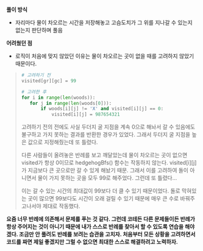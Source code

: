 **풀이 방식**

- 자리마다 물이 차오르는 시간을 저장해놓고 고슴도치가 그 위를 지나갈 수 있는지 없는지 판단하며 풀음

**어려웠던 점**

- 로직이 처음에 맞지 않았던 이유는 물이 차오르는 곳이 없을 때를 고려하지 않았기 때문이다. 

>```python
># 고려하기 전
>visited[gr][gc] = 99
>
># 고려한 후
>for i in range(len(woods)):
>    for j in range(len(woods[0])):
>        if woods[i][j] != 'X' and visited[i][j] == 0:
>            visited[i][j] = 987654321
>```
>
>고려하기 전의 전에도 사실 두더지 굴 지점을 계속 0으로 해놔서 갈 수 있음에도 불구하고 가지 못하는 결과를 반환한 경우가 있었다. 그래서 두더지 굴 지점을 높은 값으로 지정해줬는데 또 틀렸다.
>
>다른 사람들이 올려놓은 반례를 보고 깨달았는데 물이 차오르는 곳이 없으면 visited가 항상 0이므로 hedgehogBfs() 함수는 작동하지 않는다. visited[i]\[j]가 지금보다 큰 곳으로만 갈 수 있게 해놨기 때문. 그래서 이를 고려하여 돌이 아니면서 물이 가지 못하는 곳을 모두 99로 해주었다. 그런데 또 틀렸다...
>
>이는 갈 수 있는 시간의 최대값이 99보다 더 클 수 있기 때문이었다. 돌로 막혀있는 곳이 많으면 99보다도 시간이 오래 걸릴 수 있기 때문에 매우 큰 수로 바꿔주고나서야 제대로 작동했다.

**요즘 너무 반례에 의존해서 문제를 푸는 것 같다. 그런데 코테든 다른 문제들이든 반례가 항상 주어지는 것이 아니기 때문에 내가 스스로 반례를 찾아서 할 수 있도록 연습을 해야겠다. 조금만 안 풀려도 반례를 보려는 습관을 고치자. 처음부터 모든 상황을 고려하면서 코드를 짜면 제일 좋겠지만 그럴 수 없으면 최대한 스스로 해결하려고 노력하자.**